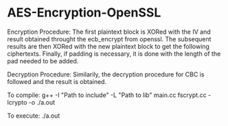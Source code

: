 # AES-Encryption-OpenSSL

Encryption Procedure:
The first plaintext block is XORed with the IV and result obtained throught the ecb_encrypt from openssl.
The subsequent results are then XORed with the new plaintext block to get the following ciphertexts.
Finally, if padding is necessary, it is done with the length of the pad needed to be added.
 
Decryption Procedure:
Similarily, the decryption procedure for CBC is followed and the result is obtained.

To compile:
g++ -I "Path to include" -L "Path to lib" main.cc fscrypt.cc -lcrypto -o ./a.out
  
To execute:
./a.out
